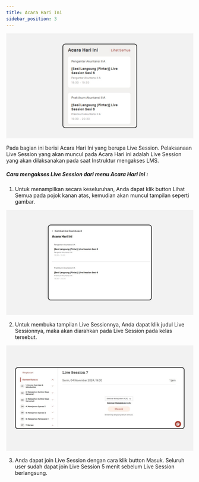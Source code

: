 ```yaml
---
title: Acara Hari Ini
sidebar_position: 3
---
```

![](/img/degree-lecture-today-s-event.jpg)

Pada bagian ini berisi Acara Hari Ini yang berupa Live Session. Pelaksanaan Live Session yang akan muncul pada Acara Hari ini adalah Live Session yang akan dilaksanakan pada saat Instruktur mengakses LMS.

##### **Cara mengakses Live Session dari menu Acara Hari Ini :**

1. Untuk menampilkan secara keseluruhan, Anda dapat klik button Lihat Semua pada pojok kanan atas, kemudian akan muncul tampilan seperti gambar.

![](/img/degree-lecture-today-s-event-1.jpg)

2. Untuk membuka tampilan Live Sessionnya, Anda dapat klik judul Live Sessionnya, maka akan diarahkan pada Live Session pada kelas tersebut.

![](/img/ls-7.jpg)

3. Anda dapat join Live Session dengan cara klik button Masuk. Seluruh user sudah dapat join Live Session 5 menit sebelum Live Session berlangsung.
